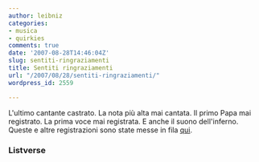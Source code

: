 ```yaml
---
author: leibniz
categories:
- musica
- quirkies
comments: true
date: '2007-08-28T14:46:04Z'
slug: sentiti-ringraziamenti
title: Sentiti ringraziamenti
url: "/2007/08/28/sentiti-ringraziamenti/"
wordpress_id: 2559

---
```

L'ultimo cantante castrato. La nota più alta mai cantata. Il primo Papa mai registrato. La prima voce mai registrata. E anche il suono dell'inferno. Queste e altre registrazioni sono state messe in fila [qui](https://listverse.com/bizarre/top-10-incredible-recordings/).


### Listverse
